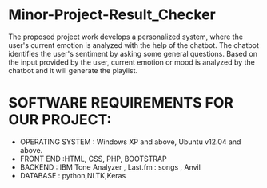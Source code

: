 # Minor-Project-Result_Checker

The proposed project work develops a personalized system, where the user's current
emotion is analyzed with the help of the chatbot. The chatbot identifies the user's
sentiment by asking some general questions. Based on the input provided by the user,
current emotion or mood is analyzed by the chatbot and it will generate the playlist.

# SOFTWARE REQUIREMENTS FOR OUR PROJECT:

- OPERATING SYSTEM : Windows XP and above, Ubuntu v12.04 and above.
- FRONT END :HTML, CSS, PHP, BOOTSTRAP
- BACKEND : IBM Tone Analyzer , Last.fm : songs , Anvil
- DATABASE : python,NLTK,Keras
